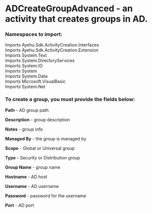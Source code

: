 # ADCreateGroupAdvanced - an activity that creates groups in AD.

### Namespaces to import:

Imports Ayehu.Sdk.ActivityCreation.Interfaces<br/>
Imports Ayehu.Sdk.ActivityCreation.Extension<br/>
Imports System.Text<br/>
Imports System.DirectoryServices<br/>
Imports System.IO<br/>
Imports System<br/>
Imports System.Data<br/>
Imports Microsoft.VisualBasic<br/>
Imports System.Net<br/>

### To create a group, you must provide the fields below:

**Path** - AD group path

**Description** - group description

**Notes** - group info

**Managed By** - the group is managed by

**Scope** - Global or Universal group

**Type** - Security or Distribution group

**Group Name** - group name

**Hostname** - AD host

**Username** - AD username

**Password** - password for the username

**Port** - AD port